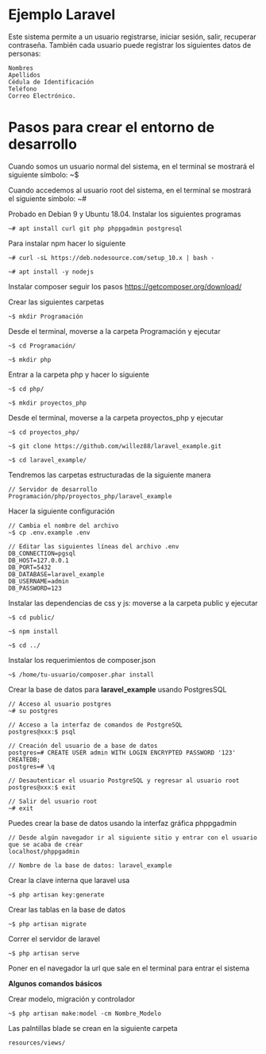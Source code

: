 # Ejemplo Laravel

Este sistema permite a un usuario registrarse, iniciar sesión, salir, recuperar contraseña.
También cada usuario puede registrar los siguientes datos de personas:

    Nombres
    Apellidos
    Cédula de Identificación
    Teléfono
    Correo Electrónico.

# Pasos para crear el entorno de desarrollo

Cuando somos un usuario normal del sistema, en el terminal se mostrará el siguiente símbolo: ~$

Cuando accedemos al usuario root del sistema, en el terminal se mostrará el siguiente símbolo: ~#

Probado en Debian 9 y Ubuntu 18.04. Instalar los siguientes programas

    ~# apt install curl git php phppgadmin postgresql

Para instalar npm hacer lo siguiente

    ~# curl -sL https://deb.nodesource.com/setup_10.x | bash -

    ~# apt install -y nodejs

Instalar composer seguir los pasos https://getcomposer.org/download/

Crear las siguientes carpetas

    ~$ mkdir Programación

Desde el terminal, moverse a la carpeta Programación y ejecutar

    ~$ cd Programación/

    ~$ mkdir php

Entrar a la carpeta php y hacer lo siguiente

    ~$ cd php/

    ~$ mkdir proyectos_php

Desde el terminal, moverse a la carpeta proyectos_php y ejecutar

    ~$ cd proyectos_php/

    ~$ git clone https://github.com/willez88/laravel_example.git

    ~$ cd laravel_example/

Tendremos las carpetas estructuradas de la siguiente manera

    // Servidor de desarrollo
    Programación/php/proyectos_php/laravel_example

Hacer la siguiente configuración

    // Cambia el nombre del archivo
    ~$ cp .env.example .env

    // Editar las siguientes líneas del archivo .env
    DB_CONNECTION=pgsql
    DB_HOST=127.0.0.1
    DB_PORT=5432
    DB_DATABASE=laravel_example
    DB_USERNAME=admin
    DB_PASSWORD=123

Instalar las dependencias de css y js: moverse a la carpeta public y ejecutar

    ~$ cd public/

    ~$ npm install

    ~$ cd ../

Instalar los requerimientos de composer.json

    ~$ /home/tu-usuario/composer.phar install

Crear la base de datos para __laravel_example__ usando PostgresSQL

    // Acceso al usuario postgres
    ~# su postgres

    // Acceso a la interfaz de comandos de PostgreSQL
    postgres@xxx:$ psql

    // Creación del usuario de a base de datos
    postgres=# CREATE USER admin WITH LOGIN ENCRYPTED PASSWORD '123' CREATEDB;
    postgres=# \q

    // Desautenticar el usuario PostgreSQL y regresar al usuario root
    postgres@xxx:$ exit

    // Salir del usuario root
    ~# exit

Puedes crear la base de datos usando la interfaz gráfica phppgadmin

    // Desde algún navegador ir al siguiente sitio y entrar con el usuario que se acaba de crear
    localhost/phppgadmin

    // Nombre de la base de datos: laravel_example

Crear la clave interna que laravel usa

    ~$ php artisan key:generate

Crear las tablas en la base de datos

    ~$ php artisan migrate

Correr el servidor de laravel

    ~$ php artisan serve

Poner en el navegador la url que sale en el terminal para entrar el sistema

__Algunos comandos básicos__

Crear modelo, migración y controlador

    ~$ php artisan make:model -cm Nombre_Modelo

Las palntillas blade se crean en la siguiente carpeta

    resources/views/